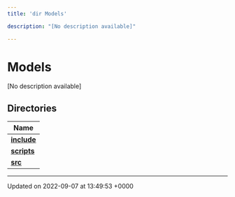 ```yaml
---
title: 'dir Models'

description: "[No description available]"

---
```


# Models



[No description available]

## Directories

| Name           |
| -------------- |
| **[include](/documentation/code/files/dir_c437f1920f032115c1360c9909a1e962/#dir-include)**  |
| **[scripts](/documentation/code/files/dir_9dd201a7b301f1be49af41100bcfa281/#dir-scripts)**  |
| **[src](/documentation/code/files/dir_c00facf4c9bb171256fe1206fa229751/#dir-src)**  |






-------------------------------

Updated on 2022-09-07 at 13:49:53 +0000
